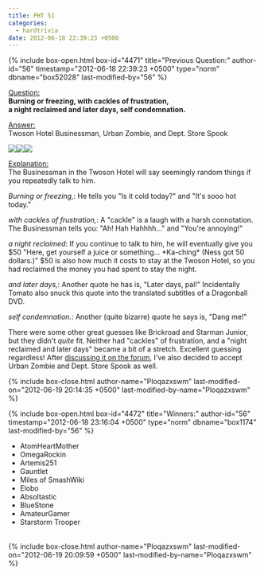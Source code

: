 ```yaml
---
title: PHT 51
categories:
  - hardtrivia
date: 2012-06-18 22:39:23 +0500
---
```

{% include box-open.html box-id="4471" title="Previous Question:" author-id="56" timestamp="2012-06-18 22:39:23 +0500" type="norm" dbname="box52028" last-modified-by="56" %}
<P><U>Question:</U><BR/>
<B>Burning or freezing, with cackles of frustration,
<br>a night reclaimed and later days, self condemnation.</br></B></P>

<p><U>Answer:</U><BR/>
Twoson Hotel Businessman, Urban Zombie, and Dept. Store Spook</p>

<p><img src="http://starmen.net/mother2/images/game/SuitGuyT.png" /><img src="http://starmen.net/mother2/images/game/ZombieT.png" /><img src="http://starmen.net/mother2/images/game/DeptStoreSpookT.png" /></p>

<p><U>Explanation:</U><BR/> The Businessman in the Twoson Hotel will say seemingly random things if you repeatedly talk to him.<br/></p>

<p><I>Burning or freezing,</I>: He tells you "Is it cold today?" and "It's sooo hot today."</p>

<p><I>with cackles of frustration,</I>: A "cackle" is a laugh with a harsh connotation. The Businessman tells you: "Ah! Hah Hahhhh..." and "You're annoying!"</p>

<p><I>a night reclaimed</I>: If you continue to talk to him, he will eventually give you $50 "Here, get yourself a juice or something... *Ka-ching* (Ness got 50 dollars.)" $50 is also how much it costs to stay at the Twoson Hotel, so you had reclaimed the money you had spent to stay the night.</p>

<P><I>and later days,</I>: Another quote he has is, "Later days, pal!" Incidentally Tomato also snuck this quote into the translated subtitles of a Dragonball DVD.</P>

<p><I>self condemnation.</I>: Another (quite bizarre) quote he says is, "Dang me!"</p>

<p>There were some other great guesses like Brickroad and Starman Junior, but they didn't <I>quite</I> fit. Neither had "cackles" of frustration, and a "night reclaimed and later days" became a bit of a stretch. Excellent guessing regardless! After <A HREF="http://forum.starmen.net/forum/Site/Newsroom/406024668/page/1#post1859562">discussing it on the forum</A>, I've also decided to accept Urban Zombie and Dept. Store Spook as well.</p>
{% include box-close.html author-name="Ploqazxswm" last-modified-on="2012-06-19 20:14:35 +0500" last-modified-by-name="Ploqazxswm" %}

{% include box-open.html box-id="4472" title="Winners:" author-id="56" timestamp="2012-06-18 23:16:04 +0500" type="norm" dbname="box1174" last-modified-by="56" %}
<TABLE WIDTH="100%" CELLSPACING="0" CELLPADDING="0" BORDER="0">
<TR>
<UL>
<LI> AtomHeartMother</LI>
<LI> OmegaRockin</LI>
<LI> Artemis251</LI>
<LI> Gauntlet</LI>
<LI> Miles of SmashWiki</LI>
<LI> Elobo</LI>
<LI> Absoltastic</LI>
<LI> BlueStone</LI>
<LI> AmateurGamer</LI>
<LI> Starstorm Trooper</LI>
</UL>
   </TR>
</TABLE>
{% include box-close.html author-name="Ploqazxswm" last-modified-on="2012-06-19 20:09:59 +0500" last-modified-by-name="Ploqazxswm" %}

